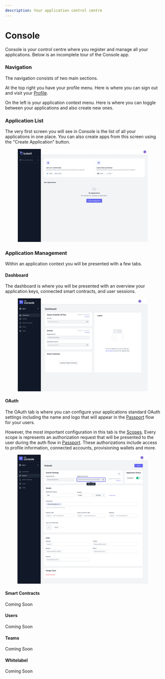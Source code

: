 ```yaml
---
description: Your application control centre
---
```


# Console

Console is your control centre where you register and manage all your applications.  Below is an incomplete tour of the Console app.

### Navigation

The navigation consists of two main sections.

At the top right you have your profile menu. Here is where you can sign out and visit your [Profile](my-profile.md).

On the left is your application context menu. Here is where you can toggle between your applications and also create new ones.

### Application List

The very first screen you will see in Console is the list of all your applications in one place. You can also create apps from this screen using the "Create Application" button.

<figure><img src="../.gitbook/assets/Dashboard.png" alt=""><figcaption></figcaption></figure>

### Application Management

Within an application context you will be presented with a few tabs.

#### Dashboard

The dashboard is where you will be presented with an overview your application keys, connected smart contracts, and user sessions.&#x20;

<figure><img src="../.gitbook/assets/Application Detail - Dashboard (1).png" alt=""><figcaption></figcaption></figure>

#### OAuth

The OAuth tab is where you can configure your applications standard OAuth settings including the name and logo that will appear in the [Passport](passport.md) flow for your users.

However, the most important configuration in this tab is the [Scopes](../reference/scopes.md). Every scope is represents an authorization request that will be presented to the user during the auth flow in [Passport](passport.md). These authorizations include access to profile information, connected accounts, provisioning wallets and more.

<figure><img src="../.gitbook/assets/Frame 427320495.png" alt=""><figcaption></figcaption></figure>

#### Smart Contracts

Coming Soon

#### Users

Coming Soon

#### Teams

Coming Soon

#### Whitelabel

Coming Soon
